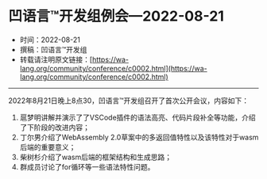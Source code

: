 # 凹语言™开发组例会—2022-08-21

- 时间：2022-08-21
- 撰稿：凹语言™开发组
- 转载请注明原文链接：[https://wa-lang.org/community/conference/c0002.html](https://wa-lang.org/community/conference/c0002.html)

---

2022年8月21日晚上8点30，凹语言™开发组召开了首次公开会议，内容如下：

1. 扈梦明讲解并演示了了VSCode插件的语法高亮、代码片段补全等功能，介绍了下阶段的改进内容；
1. 丁尔男介绍了WebAssembly 2.0草案中的多返回值特性以及该特性对于wasm后端的重要意义；
1. 柴树杉介绍了wasm后端的框架结构和生成思路；
1. 群成员讨论了for循环等一些语法特性问题。